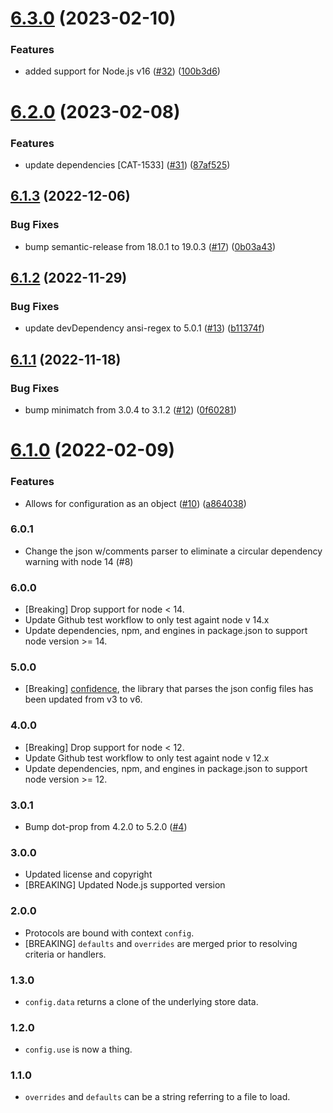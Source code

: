 # [6.3.0](https://github.com/ExpediaGroup/determination/compare/v6.2.0...v6.3.0) (2023-02-10)


### Features

* added support for Node.js v16 ([#32](https://github.com/ExpediaGroup/determination/issues/32)) ([100b3d6](https://github.com/ExpediaGroup/determination/commit/100b3d64fb9fe4fbc8e9b22ebbaff5cf969c8ce0))

# [6.2.0](https://github.com/ExpediaGroup/determination/compare/v6.1.3...v6.2.0) (2023-02-08)


### Features

* update dependencies [CAT-1533] ([#31](https://github.com/ExpediaGroup/determination/issues/31)) ([87af525](https://github.com/ExpediaGroup/determination/commit/87af525428f7d56de2120a72a8675e0265dee03a))

## [6.1.3](https://github.com/expediagroup/determination/compare/v6.1.2...v6.1.3) (2022-12-06)


### Bug Fixes

* bump semantic-release from 18.0.1 to 19.0.3 ([#17](https://github.com/expediagroup/determination/issues/17)) ([0b03a43](https://github.com/expediagroup/determination/commit/0b03a4304fdca4275d88aee9a20a5611a8482a20))

## [6.1.2](https://github.com/expediagroup/determination/compare/v6.1.1...v6.1.2) (2022-11-29)


### Bug Fixes

* update devDependency ansi-regex to 5.0.1 ([#13](https://github.com/expediagroup/determination/issues/13)) ([b11374f](https://github.com/expediagroup/determination/commit/b11374f026eb31b9d25b7e756d421aa78919b446))

## [6.1.1](https://github.com/expediagroup/determination/compare/v6.1.0...v6.1.1) (2022-11-18)


### Bug Fixes

* bump minimatch from 3.0.4 to 3.1.2 ([#12](https://github.com/expediagroup/determination/issues/12)) ([0f60281](https://github.com/expediagroup/determination/commit/0f6028145a5ac14fa643b16788c7b4eb7e551d62))

# [6.1.0](https://github.com/expediagroup/determination/compare/v6.0.1...v6.1.0) (2022-02-09)


### Features

* Allows for configuration as an object ([#10](https://github.com/expediagroup/determination/issues/10)) ([a864038](https://github.com/expediagroup/determination/commit/a864038ab44063a7b0d6b38e43147b1d26f53b71))

### 6.0.1

- Change the json w/comments parser to eliminate a circular dependency warning with node 14 (#8)

### 6.0.0

- [Breaking] Drop support for node < 14.
- Update Github test workflow to only test againt node v 14.x
- Update dependencies, npm, and engines in package.json to support node version >= 14.

### 5.0.0

- [Breaking] [confidence](https://github.com/hapipal/confidence), the library that parses the json config files has been updated from v3 to v6.


### 4.0.0

- [Breaking] Drop support for node < 12.
- Update Github test workflow to only test againt node v 12.x
- Update dependencies, npm, and engines in package.json to support node version >= 12.

### 3.0.1

- Bump dot-prop from 4.2.0 to 5.2.0 ([#4](https://github.com/ExpediaGroup/determination/pull/4))

### 3.0.0

- Updated license and copyright
- [BREAKING] Updated Node.js supported version

### 2.0.0

- Protocols are bound with context `config`.
- [BREAKING] `defaults` and `overrides` are merged prior to resolving criteria or handlers.

### 1.3.0

- `config.data` returns a clone of the underlying store data.

### 1.2.0

- `config.use` is now a thing.

### 1.1.0

- `overrides` and `defaults` can be a string referring to a file to load.
